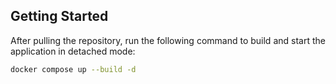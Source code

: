 ## Getting Started

After pulling the repository, run the following command to build and start the application in detached mode:

```bash
docker compose up --build -d
```
